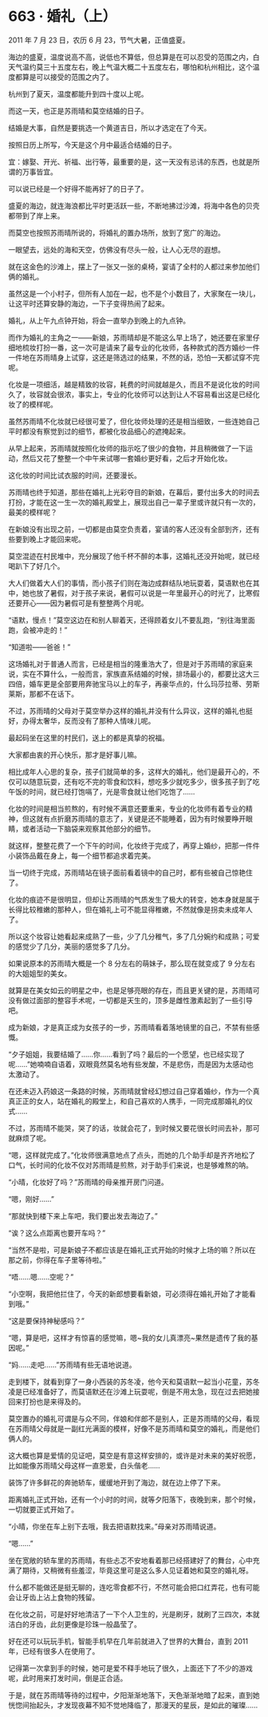 # 663 · 婚礼（上）

2011 年 7 月 23 日，农历 6 月 23，节气大暑，正值盛夏。

海边的盛夏，温度说高不高，说低也不算低，但总算是在可以忍受的范围之内，白天气温约莫三十五度左右，晚上气温大概二十五度左右，哪怕和杭州相比，这个温度都算是可以接受的范围之内了。

杭州到了夏天，温度都能升到四十度以上呢。

而这一天，也正是苏雨晴和莫空结婚的日子。

结婚是大事，自然是要挑选一个黄道吉日，所以才选定在了今天。

按照日历上所写，今天是这个月中最适合结婚的日子。

宜：嫁娶、开光、祈福、出行等，最重要的是，这一天没有忌讳的东西，也就是所谓的万事皆宜。

可以说已经是一个好得不能再好了的日子了。

盛夏的海边，就连海浪都比平时更活跃一些，不断地拂过沙滩，将海中各色的贝壳都带到了岸上来。

而莫空也按照苏雨晴所说的，将婚礼的置办场所，放到了宽广的海边。

一眼望去，远处的海和天空，仿佛没有尽头一般，让人心无尽的遐想。

就在这金色的沙滩上，摆上了一张又一张的桌椅，宴请了全村的人都过来参加他们俩的婚礼。

虽然这是一个小村子，但所有人加在一起，也不是个小数目了，大家聚在一块儿，让这平时还算安静的海边，一下子变得热闹了起来。

婚礼，从上午九点钟开始，将会一直举办到晚上的九点钟。

而作为婚礼的主角之一——新娘，苏雨晴却是不能这么早上场了，她还要在家里仔细地梳妆打扮一番，这一次可是请来了最专业的化妆师，各种款式的西方婚纱一件一件地在苏雨晴身上试穿，这还是筛选过的结果，不然的话，恐怕一天都试穿不完呢。

化妆是一项细活，越是精致的妆容，耗费的时间就越是久，而且不是说化妆的时间久了，妆容就会很浓，事实上，专业的化妆师可以达到让人不容易看出这是已经化妆了的模样呢。

虽然苏雨晴不化妆就已经很可爱了，但化妆师处理的还是相当细致，一些连她自己平时都没有察觉到过的细节，都被化妆品细心的遮掩起来。

从早上起来，苏雨晴就按照化妆师的指示吃了很少的食物，并且稍微做了一下运动，然后又花了整整一个中午来试哪一套婚纱更好看，之后才开始化妆。

这化妆的时间比试衣服的时间，还要漫长。

苏雨晴也终于知道，那些在婚礼上光彩夺目的新娘，在幕后，要付出多大的时间去打扮，才能在这一生一次的婚礼殿堂上，展现出自己一辈子里或许就只有一次的，最美的模样呢？

在新娘没有出现之前，一切都是由莫空负责着，宴请的客人还没有全部到齐，还有些要到晚上才能回来呢。

莫空混迹在村民堆中，充分展现了他千杯不醉的本事，这婚礼还没开始呢，就已经喝趴下了好几个。

大人们做着大人们的事情，而小孩子们则在海边成群结队地玩耍着，莫语默也在其中，她也放了暑假，对于孩子来说，暑假可以说是一年里最开心的时光了，比寒假还要开心——因为暑假可是有整整两个月呢。

“语默，慢点！”莫空这边在和别人聊着天，还得顾着女儿不要乱跑，“别往海里面跑，会被冲走的！”

“知道啦——爸爸！”

这场婚礼对于普通人而言，已经是相当的隆重浩大了，但是对于苏雨晴的家庭来说，实在不算什么，一般而言，家族直系结婚的时候，排场最小的，都要比这大三四倍，婚车更是全部要用奔驰宝马以上的车子，再豪华点的，什么玛莎拉蒂、劳斯莱斯，那都不在话下。

不过，苏雨晴的父母对于莫空举办这样的婚礼并没有什么异议，这样的婚礼也挺好，办得太奢华，反而没有了那种人情味儿呢。

最起码坐在这里的村民们，送上的都是真挚的祝福。

大家都由衷的开心快乐，那才是好事儿嘛。

相比成年人心思的复杂，孩子们就简单的多，这样大的婚礼，他们是最开心的，不仅可以随意玩耍，还有吃不完的零食和饮料，想吃多少就吃多少，很多孩子到了吃午饭的时间，就已经打饱嗝了，光是零食就让他们吃饱了……

化妆的时间是相当煎熬的，有时候不满意还要重来，专业的化妆师有着专业的精神，但这就有点折磨苏雨晴的意志了，关键是还不能睡着，因为有时候要睁开眼睛，或者活动一下脑袋来观察其他部分的细节。

就这样，整整花费了一个下午的时间，化妆终于完成了，再穿上婚纱，把那一件件小装饰品戴在身上，每一个细节都追求着完美。

当一切终于完成，苏雨晴站在镜子面前看着镜中的自己时，都有些被自己惊艳住了。

化妆的痕迹不是很明显，但却让苏雨晴的气质发生了极大的转变，她本身就是属于长得比较稚嫩的那种人，但在婚礼上可不能显得稚嫩，不然就像是拐卖未成年人了。

所以这个妆容让她看起来成熟了一些，少了几分稚气，多了几分婉约和成熟；可爱的感觉少了几分，美丽的感觉多了几分。

如果说原本的苏雨晴大概是一个 8 分左右的萌妹子，那么现在就变成了 9 分左右的大姐姐型的美女。

就算是在美女如云的明星之中，也是足够亮眼的存在，而且更关键的是，苏雨晴可没有做过面部的整容手术呢，一切都是天生的，顶多是雌性激素起到了一些引导吧。

成为新娘，才是真正成为女孩子的一步，苏雨晴看着落地镜里的自己，不禁有些感慨。

“夕子姐姐，我要结婚了……你……看到了吗？最后的一个愿望，也已经实现了呢……”她喃喃自语着，双眼竟然莫名地有些发酸，不是悲伤，而是因为太感动也太激动了。

在还未迈入药娘这一条路的时候，苏雨晴就曾经幻想过自己穿着婚纱，作为一个真真正正的女人，站在婚礼的殿堂上，和自己喜欢的人携手，一同完成那婚礼的仪式……

不过，苏雨晴不能哭，哭了的话，妆就会花了，到时候又要花很长时间去补，那可就麻烦了呢。

“嗯，这样就完成了。”化妆师很满意地点了点头，而她的几个助手却是齐齐地松了口气，长时间的化妆不仅对苏雨晴是煎熬，对于助手们来说，也是够难熬的呐。

“小晴，化妆好了吗？”苏雨晴的母亲推开房门问道。

“嗯，刚好……”

“那就快到楼下来上车吧，我们要出发去海边了。”

“诶？这么点距离也要开车吗？”

“当然不是啦，可是新娘子不都应该是在婚礼正式开始的时候才上场的嘛？所以在那之前，你得在车子里等待啦。”

“唔……嗯……空呢？”

“小空啊，我把他拦住了，今天的新郎想要看新娘，可必须得在婚礼开始了才能看到哦。”

“这是要保持神秘感吗？”

“嗯，算是吧，这样才有惊喜的感觉嘛，嗯~我的女儿真漂亮~果然是遗传了我的基因呢。”

“妈……走吧……”苏雨晴有些无语地说道。

走到楼下，就看到穿了一身小西装的苏冬凌，他今天和莫语默一起当小花童，苏冬凌是已经准备好了，而莫语默还在沙滩上玩耍呢，倒是不用太急，现在过去把她接回来打扮也是来得及的。

莫空置办的婚礼可谓是与众不同，伴娘和伴郎不是别人，正是苏雨晴的父母，看现在苏雨晴父母就是一副红光满面的模样，好像不是苏雨晴和莫空的婚礼，而是他们俩人的。

这大概也算是爱情的见证吧，莫空是有意这样安排的，或许是对未来的美好祝愿，比如能像苏雨晴父母这样一直恩爱，白头偕老……

装饰了许多鲜花的奔驰轿车，缓缓地开到了海边，就在边上停了下来。

距离婚礼正式开始，还有一个小时的时间，就等夕阳落下，夜晚到来，那个时候，一切就要正式开始了。

“小晴，你坐在车上别下去哦，我去把语默找来。”母亲对苏雨晴说道。

“嗯……”

坐在宽敞的轿车里的苏雨晴，有些忐忑不安地看着那已经搭建好了的舞台，心中充满了期待，又稍微有些羞涩，毕竟这里可是这么多人见证着她和莫空的婚礼呀。

什么都不能做还是挺无聊的，连吃零食都不行，不然可能会把口红弄花，也有可能会让牙齿上沾上食物的残留。

在化妆之前，可是好好地清洁了一下个人卫生的，光是刷牙，就刷了三四次，本就洁白的牙齿，此刻更像是珍珠一般晶莹了。

好在还可以玩玩手机，智能手机早在几年前就进入了世界的大舞台，直到 2011 年，已经有很多人在使用了。

记得第一次拿到手的时候，她可是爱不释手地玩了很久，上面还下了不少的游戏呢，此时用来打发时间，倒是正合适。

于是，就在苏雨晴等待的过程中，夕阳渐渐地落下，天色渐渐地暗了起来，直到她恍惚间抬起头，才发现夜幕不知不觉地降临了，那漫天的星辰，是如此的璀璨……
